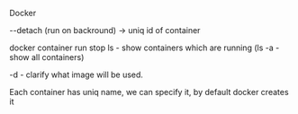 Docker

--detach (run on backround) -> uniq id of container

docker container
  run
  stop
  ls - show containers which are running (ls -a - show all containers)
  
  -d - clarify what image will be used.
  
Each container has uniq name, we can specify it, by default docker creates it 

